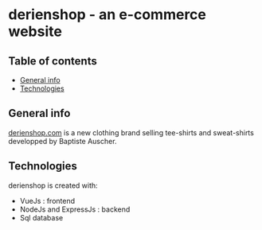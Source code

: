 # derienshop - an e-commerce website

## Table of contents
* [General info](#general-info)
* [Technologies](#technologies)

## General info
[derienshop.com](https://derienshop.com) is a new clothing brand selling tee-shirts and sweat-shirts developped by Baptiste Auscher.
	
## Technologies
derienshop is created with:
* VueJs : frontend
* NodeJs and ExpressJs : backend
* Sql database
	




